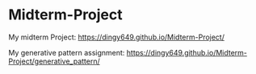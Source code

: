 # Midterm-Project
My midterm Project:
https://dingy649.github.io/Midterm-Project/




My generative pattern assignment:
https://dingy649.github.io/Midterm-Project/generative_pattern/

